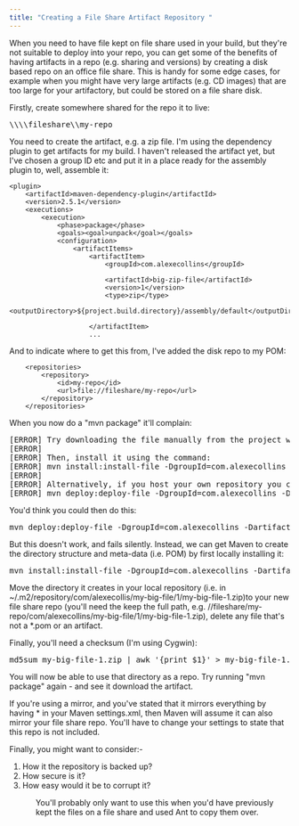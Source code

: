 ```yaml
---
title: "Creating a File Share Artifact Repository "
---
```

When you need to have file kept on file share used in your build, but they're not suitable to deploy into your repo, you can get some of the benefits of having artifacts in a repo (e.g. sharing and versions) by creating a disk based repo on an office file share. This is handy for some edge cases, for example when you might have very large artifacts (e.g. CD images) that are too large for your artifactory, but could be stored on a file share disk.

Firstly, create somewhere shared for the repo it to live:

<pre>\\\\fileshare\\my-repo</pre>

You need to create the artifact, e.g. a zip file. I'm using the dependency plugin to get artifacts for my build. I haven't released the artifact yet, but I've chosen a group ID etc and put it in a place ready for the assembly plugin to, well, assemble it:

	<plugin>                        
		<artifactId>maven-dependency-plugin</artifactId>
		<version>2.5.1</version>                        
		<executions>                           
			<execution>
				<phase>package</phase>
				<goals><goal>unpack</goal></goals>
				<configuration>
					<artifactItems>
						<artifactItem>
							<groupId>com.alexecollins</groupId>                      
							<artifactId>big-zip-file</artifactId>
							<version>1</version>
							<type>zip</type>
							<outputDirectory>${project.build.directory}/assembly/default</outputDirectory>    
						</artifactItem>
						...

And to indicate where to get this from, I've added the disk repo to my POM:

	    <repositories>
	        <repository>
	            <id>my-repo</id>
	            <url>file://fileshare/my-repo</url>
	        </repository>
	    </repositories>

When you now do a "mvn package" it'll complain:

<pre>
[ERROR] Try downloading the file manually from the project website.
[ERROR]
[ERROR] Then, install it using the command:
[ERROR] mvn install:install-file -DgroupId=com.alexecollins -DartifactId=my-big-file -Dversion=1 -Dpackaging=zip -Dfile=/path/to/file
[ERROR]
[ERROR] Alternatively, if you host your own repository you can deploy the file there:
[ERROR] mvn deploy:deploy-file -DgroupId=com.alexecollins -DartifactId=my-big-file -Dversion=1 -Dpackaging=zip -Dfile=/path/to/file -Durl=[url] -DrepositoryId=[id]
</pre>

You'd think you could then do this:

<pre>
mvn deploy:deploy-file -DgroupId=com.alexecollins -DartifactId=my-big-file -Dversion=1 -Dpackaging=zip -Dfile=my-big-file.zip -Durl=file://fileshare/my-repo
</pre>

But this doesn't work, and fails silently. Instead, we can get Maven to create the directory structure and meta-data (i.e. POM) by first locally installing it:

<pre>
mvn install:install-file -DgroupId=com.alexecollins -DartifactId=my-big-file -Dversion=1 -Dpackaging=zip -Dfile=my-big-file.zip
</pre>

Move the directory it creates in your local repository  (i.e. in ~/.m2/repository/com/alexecollis/my-big-file/1/my-big-file-1.zip)to your new file share repo (you'll need the keep the full path, e.g. //fileshare/my-repo/com/alexecollins/my-big-file/1/my-big-file-1.zip), delete any file that's not a *.pom or an artifact. 

Finally, you'll need a checksum (I'm using Cygwin):

<pre>
md5sum my-big-file-1.zip | awk '{print $1}' > my-big-file-1.zip.iso.md5
</pre>

You will now be able to use that directory as a repo. Try running "mvn package" again - and see it download the artifact.

If you're using a mirror, and you've stated that it mirrors everything by having <mirrorOf>*</mirrorOf> in your Maven settings.xml, then Maven will assume it can also mirror your file share repo. You'll have to change your settings to state that this repo is not included.

Finally, you might want to consider:-

<ol>
<li>How it the repository is backed up?</li>
<li>How secure is it?</li>
<li>How easy would it be to corrupt it?</li>
<ol>

You'll probably only want to use this when you'd have previously kept the files on a file share and used Ant to copy them over.
